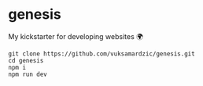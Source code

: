 # genesis

My kickstarter for developing websites :earth_africa:

```
git clone https://github.com/vuksamardzic/genesis.git
cd genesis
npm i
npm run dev
```
